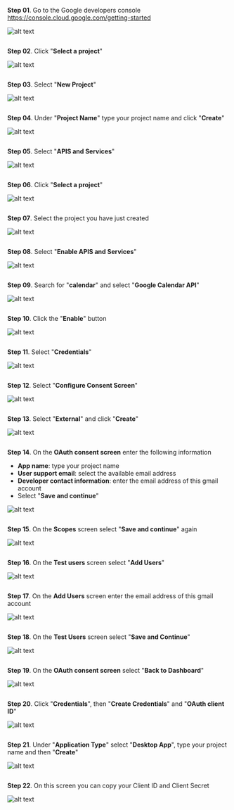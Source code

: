 **Step 01**. Go to the Google developers console https://console.cloud.google.com/getting-started

![alt text](https://github.com/aristosv/google_auth/blob/master/step001.png)
```
```
**Step 02**. Click "**Select a project**"

![alt text](https://github.com/aristosv/google_auth/blob/master/step002.png)
```
```
**Step 03**. Select "**New Project**"

![alt text](https://github.com/aristosv/google_auth/blob/master/step003.png)
```
```
**Step 04**. Under "**Project Name**" type your project name and click "**Create**"

![alt text](https://github.com/aristosv/google_auth/blob/master/step004.png)
```
```
**Step 05**. Select "**APIS and Services**"

![alt text](https://github.com/aristosv/google_auth/blob/master/step005.png)
```
```
**Step 06**. Click "**Select a project**"

![alt text](https://github.com/aristosv/google_auth/blob/master/step006.png)
```
```
**Step 07**. Select the project you have just created

![alt text](https://github.com/aristosv/google_auth/blob/master/step007.png)
```
```
**Step 08**. Select "**Enable APIS and Services**"

![alt text](https://github.com/aristosv/google_auth/blob/master/step008.png)
```
```
**Step 09**. Search for "**calendar**" and select "**Google Calendar API**"

![alt text](https://github.com/aristosv/google_auth/blob/master/step009.png)
```
```
**Step 10**. Click the "**Enable**" button

![alt text](https://github.com/aristosv/google_auth/blob/master/step010.png)
```
```
**Step 11**. Select "**Credentials**"

![alt text](https://github.com/aristosv/google_auth/blob/master/step011.png)
```
```
**Step 12**. Select "**Configure Consent Screen**"

![alt text](https://github.com/aristosv/google_auth/blob/master/step012.png)
```
```
**Step 13**. Select "**External**" and click "**Create**"

![alt text](https://github.com/aristosv/google_auth/blob/master/step013.png)
```
```
**Step 14**. On the **OAuth consent screen** enter the following information
- **App name**: type your project name
- **User support email**: select the available email address
- **Developer contact information**: enter the email address of this gmail account
- Select "**Save and continue**"    

![alt text](https://github.com/aristosv/google_auth/blob/master/step014.png)
```
```
**Step 15**. On the **Scopes** screen select "**Save and continue**" again

![alt text](https://github.com/aristosv/google_auth/blob/master/step015.png)
```
```
**Step 16**. On the **Test users** screen select "**Add Users**"

![alt text](https://github.com/aristosv/google_auth/blob/master/step016.png)
```
```
**Step 17**. On the **Add Users** screen enter the email address of this gmail account

![alt text](https://github.com/aristosv/google_auth/blob/master/step017.png)
```
```
**Step 18**. On the **Test Users** screen select "**Save and Continue**"

![alt text](https://github.com/aristosv/google_auth/blob/master/step018.png)
```
```
**Step 19**. On the **OAuth consent screen** select "**Back to Dashboard**"

![alt text](https://github.com/aristosv/google_auth/blob/master/step019.png)
```
```
**Step 20**. Click "**Credentials**", then "**Create Credentials**" and "**OAuth client ID**"

![alt text](https://github.com/aristosv/google_auth/blob/master/step020.png)
```
```
**Step 21**. Under "**Application Type**" select "**Desktop App**",  type your project name and then "**Create**"

![alt text](https://github.com/aristosv/google_auth/blob/master/step021.png)
```
```
**Step 22**. On this screen you can copy your Client ID and Client Secret

![alt text](https://github.com/aristosv/google_auth/blob/master/step022.png)
